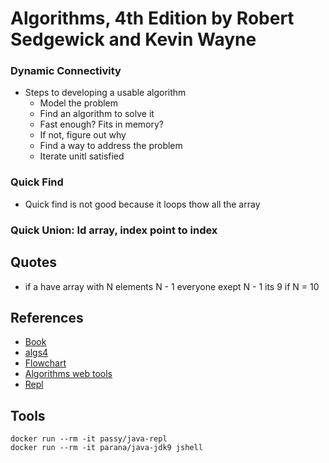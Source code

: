 # Algorithms, 4th Edition by Robert Sedgewick and Kevin Wayne

### Dynamic Connectivity

- Steps to developing a usable algorithm
  - Model the problem
  - Find an algorithm to solve it
  - Fast enough? Fits in memory?
  - If not, figure out why
  - Find a way to address the problem
  - Iterate unitl satisfied

### Quick Find

- Quick find is not good because it loops thow all the array

### Quick Union: Id array, index point to index

## Quotes

- if a have array with N elements N - 1 everyone exept N - 1 its 9 if N = 10

## References

- [Book](https://algs4.cs.princeton.edu/home)
- [algs4](https://github.com/kevin-wayne/algs4)
- [Flowchart](https://en.wikipedia.org/wiki/Flowchart)
- [Algorithms web tools](http://algo-visualizer.jasonpark.me)
- [Repl](https://repl.it/languages/java)

## Tools

```
docker run --rm -it passy/java-repl
docker run --rm -it parana/java-jdk9 jshell
```
